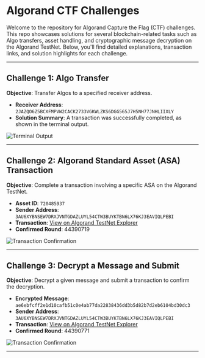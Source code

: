 
# Algorand CTF Challenges

Welcome to the repository for Algorand Capture the Flag (CTF) challenges. This repo showcases solutions for several blockchain-related tasks such as Algo transfers, asset handling, and cryptographic message decryption on the Algorand TestNet. Below, you'll find detailed explanations, transaction links, and solution highlights for each challenge.

---

## Challenge 1: Algo Transfer

**Objective**: Transfer Algos to a specified receiver address.

- **Receiver Address**: `2JAZQO6Z5BCXFMPVW2CACK2733VGKWLZKS6DGG565J7H5NH77JNHLIIXLY`
- **Solution Summary**: A transaction was successfully completed, as shown in the terminal output.
  
![Terminal Output](https://github.com/user-attachments/assets/5ed3861b-e86a-4330-8512-64ff6e3e226c)

---

## Challenge 2: Algorand Standard Asset (ASA) Transaction

**Objective**: Complete a transaction involving a specific ASA on the Algorand TestNet.

- **Asset ID**: `720485937`
- **Sender Address**: `3AU6XYBNSEW7DRXJVNTGDAZLUYL54CTW3BUYKTBN6LX76KJ3EAVIQLPEBI`
- **Transaction**: [View on Algorand TestNet Explorer](https://testnet.explorer.perawallet.app/tx/MGMSJAWEIN7BLEBHJGR7BDZAAUWTUL525FUEFJY6BLI4KTYR6B5Q)
- **Confirmed Round**: 44390719

![Transaction Confirmation](https://github.com/user-attachments/assets/713c514c-8880-47bc-98a4-1a583c3a5064)

---

## Challenge 3: Decrypt a Message and Submit

**Objective**: Decrypt a given message and submit a transaction to confirm the decryption.

- **Encrypted Message**: `ae6ebfcff2e1d10cafb51c0e4ab77da22838436dd3b5d82b7d2eb6104bd30dc3`
- **Sender Address**: `3AU6XYBNSEW7DRXJVNTGDAZLUYL54CTW3BUYKTBN6LX76KJ3EAVIQLPEBI`
- **Transaction**: [View on Algorand TestNet Explorer](https://testnet.explorer.perawallet.app/tx/VDCKOCEBOEA5ZIZZ2TPQHD56LTEJMPJ72HESFYNPCABFJXGOD7AA)
- **Confirmed Round**: 44390771

![Transaction Confirmation](https://github.com/user-attachments/assets/5c16d661-9d15-4382-a519-8f91469fe27a)

---

